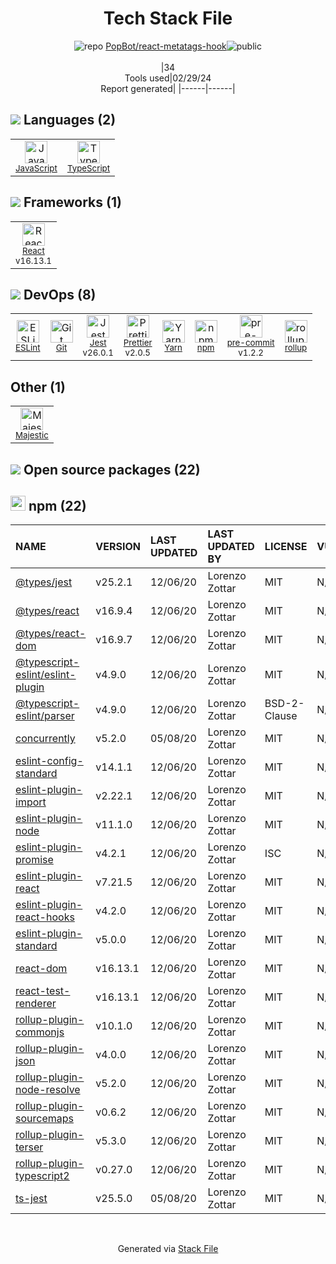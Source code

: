 <!--
&lt;--- Readme.md Snippet without images Start ---&gt;
## Tech Stack
PopBot/react-metatags-hook is built on the following main stack:

- [JavaScript](https://developer.mozilla.org/en-US/docs/Web/JavaScript) – Languages
- [TypeScript](http://www.typescriptlang.org) – Languages
- [React](https://reactjs.org/) – Javascript UI Libraries
- [ESLint](http://eslint.org/) – Code Review
- [Jest](http://facebook.github.io/jest/) – Javascript Testing Framework
- [Prettier](https://prettier.io/) – Code Review
- [Yarn](https://yarnpkg.com/) – Front End Package Manager
- [pre-commit](http://jish.github.io/pre-commit/) – Git Tools
- [rollup](http://rollupjs.org/) – JS Build Tools / JS Task Runners

Full tech stack [here](/techstack.md)

&lt;--- Readme.md Snippet without images End ---&gt;

&lt;--- Readme.md Snippet with images Start ---&gt;
## Tech Stack
PopBot/react-metatags-hook is built on the following main stack:

- <img width='25' height='25' src='https://img.stackshare.io/service/1209/javascript.jpeg' alt='JavaScript'/> [JavaScript](https://developer.mozilla.org/en-US/docs/Web/JavaScript) – Languages
- <img width='25' height='25' src='https://img.stackshare.io/service/1612/bynNY5dJ.jpg' alt='TypeScript'/> [TypeScript](http://www.typescriptlang.org) – Languages
- <img width='25' height='25' src='https://img.stackshare.io/service/1020/OYIaJ1KK.png' alt='React'/> [React](https://reactjs.org/) – Javascript UI Libraries
- <img width='25' height='25' src='https://img.stackshare.io/service/3337/Q4L7Jncy.jpg' alt='ESLint'/> [ESLint](http://eslint.org/) – Code Review
- <img width='25' height='25' src='https://img.stackshare.io/service/830/jest.png' alt='Jest'/> [Jest](http://facebook.github.io/jest/) – Javascript Testing Framework
- <img width='25' height='25' src='https://img.stackshare.io/service/7035/default_66f265943abed56bcdbfca1c866a4261b1fbb063.jpg' alt='Prettier'/> [Prettier](https://prettier.io/) – Code Review
- <img width='25' height='25' src='https://img.stackshare.io/service/5848/44mC-kJ3.jpg' alt='Yarn'/> [Yarn](https://yarnpkg.com/) – Front End Package Manager
- <img width='25' height='25' src='https://img.stackshare.io/no-img-open-source.png' alt='pre-commit'/> [pre-commit](http://jish.github.io/pre-commit/) – Git Tools
- <img width='25' height='25' src='https://img.stackshare.io/service/4423/zE8RTn9E_400x400.jpg' alt='rollup'/> [rollup](http://rollupjs.org/) – JS Build Tools / JS Task Runners

Full tech stack [here](/techstack.md)

&lt;--- Readme.md Snippet with images End ---&gt;
-->
<div align="center">

# Tech Stack File
![](https://img.stackshare.io/repo.svg "repo") [PopBot/react-metatags-hook](https://github.com/PopBot/react-metatags-hook)![](https://img.stackshare.io/public_badge.svg "public")
<br/><br/>
|34<br/>Tools used|02/29/24 <br/>Report generated|
|------|------|
</div>

## <img src='https://img.stackshare.io/languages.svg'/> Languages (2)
<table><tr>
  <td align='center'>
  <img width='36' height='36' src='https://img.stackshare.io/service/1209/javascript.jpeg' alt='JavaScript'>
  <br>
  <sub><a href="https://developer.mozilla.org/en-US/docs/Web/JavaScript">JavaScript</a></sub>
  <br>
  <sub></sub>
</td>

<td align='center'>
  <img width='36' height='36' src='https://img.stackshare.io/service/1612/bynNY5dJ.jpg' alt='TypeScript'>
  <br>
  <sub><a href="http://www.typescriptlang.org">TypeScript</a></sub>
  <br>
  <sub></sub>
</td>

</tr>
</table>

## <img src='https://img.stackshare.io/frameworks.svg'/> Frameworks (1)
<table><tr>
  <td align='center'>
  <img width='36' height='36' src='https://img.stackshare.io/service/1020/OYIaJ1KK.png' alt='React'>
  <br>
  <sub><a href="https://reactjs.org/">React</a></sub>
  <br>
  <sub>v16.13.1</sub>
</td>

</tr>
</table>

## <img src='https://img.stackshare.io/devops.svg'/> DevOps (8)
<table><tr>
  <td align='center'>
  <img width='36' height='36' src='https://img.stackshare.io/service/3337/Q4L7Jncy.jpg' alt='ESLint'>
  <br>
  <sub><a href="http://eslint.org/">ESLint</a></sub>
  <br>
  <sub></sub>
</td>

<td align='center'>
  <img width='36' height='36' src='https://img.stackshare.io/service/1046/git.png' alt='Git'>
  <br>
  <sub><a href="http://git-scm.com/">Git</a></sub>
  <br>
  <sub></sub>
</td>

<td align='center'>
  <img width='36' height='36' src='https://img.stackshare.io/service/830/jest.png' alt='Jest'>
  <br>
  <sub><a href="http://facebook.github.io/jest/">Jest</a></sub>
  <br>
  <sub>v26.0.1</sub>
</td>

<td align='center'>
  <img width='36' height='36' src='https://img.stackshare.io/service/7035/default_66f265943abed56bcdbfca1c866a4261b1fbb063.jpg' alt='Prettier'>
  <br>
  <sub><a href="https://prettier.io/">Prettier</a></sub>
  <br>
  <sub>v2.0.5</sub>
</td>

<td align='center'>
  <img width='36' height='36' src='https://img.stackshare.io/service/5848/44mC-kJ3.jpg' alt='Yarn'>
  <br>
  <sub><a href="https://yarnpkg.com/">Yarn</a></sub>
  <br>
  <sub></sub>
</td>

<td align='center'>
  <img width='36' height='36' src='https://img.stackshare.io/service/1120/lejvzrnlpb308aftn31u.png' alt='npm'>
  <br>
  <sub><a href="https://www.npmjs.com/">npm</a></sub>
  <br>
  <sub></sub>
</td>

<td align='center'>
  <img width='36' height='36' src='https://img.stackshare.io/no-img-open-source.png' alt='pre-commit'>
  <br>
  <sub><a href="http://jish.github.io/pre-commit/">pre-commit</a></sub>
  <br>
  <sub>v1.2.2</sub>
</td>

<td align='center'>
  <img width='36' height='36' src='https://img.stackshare.io/service/4423/zE8RTn9E_400x400.jpg' alt='rollup'>
  <br>
  <sub><a href="http://rollupjs.org/">rollup</a></sub>
  <br>
  <sub></sub>
</td>

</tr>
</table>

## Other (1)
<table><tr>
  <td align='center'>
  <img width='36' height='36' src='https://img.stackshare.io/service/10583/no-img-open-source.png' alt='Majestic'>
  <br>
  <sub><a href="https://majestic.com/">Majestic</a></sub>
  <br>
  <sub></sub>
</td>

</tr>
</table>


## <img src='https://img.stackshare.io/group.svg' /> Open source packages (22)</h2>

## <img width='24' height='24' src='https://img.stackshare.io/service/1120/lejvzrnlpb308aftn31u.png'/> npm (22)

|NAME|VERSION|LAST UPDATED|LAST UPDATED BY|LICENSE|VULNERABILITIES|
|:------|:------|:------|:------|:------|:------|
|[@types/jest](https://www.npmjs.com/@types/jest)|v25.2.1|12/06/20|Lorenzo Zottar |MIT|N/A|
|[@types/react](https://www.npmjs.com/@types/react)|v16.9.4|12/06/20|Lorenzo Zottar |MIT|N/A|
|[@types/react-dom](https://www.npmjs.com/@types/react-dom)|v16.9.7|12/06/20|Lorenzo Zottar |MIT|N/A|
|[@typescript-eslint/eslint-plugin](https://www.npmjs.com/@typescript-eslint/eslint-plugin)|v4.9.0|12/06/20|Lorenzo Zottar |MIT|N/A|
|[@typescript-eslint/parser](https://www.npmjs.com/@typescript-eslint/parser)|v4.9.0|12/06/20|Lorenzo Zottar |BSD-2-Clause|N/A|
|[concurrently](https://www.npmjs.com/concurrently)|v5.2.0|05/08/20|Lorenzo Zottar |MIT|N/A|
|[eslint-config-standard](https://www.npmjs.com/eslint-config-standard)|v14.1.1|12/06/20|Lorenzo Zottar |MIT|N/A|
|[eslint-plugin-import](https://www.npmjs.com/eslint-plugin-import)|v2.22.1|12/06/20|Lorenzo Zottar |MIT|N/A|
|[eslint-plugin-node](https://www.npmjs.com/eslint-plugin-node)|v11.1.0|12/06/20|Lorenzo Zottar |MIT|N/A|
|[eslint-plugin-promise](https://www.npmjs.com/eslint-plugin-promise)|v4.2.1|12/06/20|Lorenzo Zottar |ISC|N/A|
|[eslint-plugin-react](https://www.npmjs.com/eslint-plugin-react)|v7.21.5|12/06/20|Lorenzo Zottar |MIT|N/A|
|[eslint-plugin-react-hooks](https://www.npmjs.com/eslint-plugin-react-hooks)|v4.2.0|12/06/20|Lorenzo Zottar |MIT|N/A|
|[eslint-plugin-standard](https://www.npmjs.com/eslint-plugin-standard)|v5.0.0|12/06/20|Lorenzo Zottar |MIT|N/A|
|[react-dom](https://www.npmjs.com/react-dom)|v16.13.1|12/06/20|Lorenzo Zottar |MIT|N/A|
|[react-test-renderer](https://www.npmjs.com/react-test-renderer)|v16.13.1|12/06/20|Lorenzo Zottar |MIT|N/A|
|[rollup-plugin-commonjs](https://www.npmjs.com/rollup-plugin-commonjs)|v10.1.0|12/06/20|Lorenzo Zottar |MIT|N/A|
|[rollup-plugin-json](https://www.npmjs.com/rollup-plugin-json)|v4.0.0|12/06/20|Lorenzo Zottar |MIT|N/A|
|[rollup-plugin-node-resolve](https://www.npmjs.com/rollup-plugin-node-resolve)|v5.2.0|12/06/20|Lorenzo Zottar |MIT|N/A|
|[rollup-plugin-sourcemaps](https://www.npmjs.com/rollup-plugin-sourcemaps)|v0.6.2|12/06/20|Lorenzo Zottar |MIT|N/A|
|[rollup-plugin-terser](https://www.npmjs.com/rollup-plugin-terser)|v5.3.0|12/06/20|Lorenzo Zottar |MIT|N/A|
|[rollup-plugin-typescript2](https://www.npmjs.com/rollup-plugin-typescript2)|v0.27.0|12/06/20|Lorenzo Zottar |MIT|N/A|
|[ts-jest](https://www.npmjs.com/ts-jest)|v25.5.0|05/08/20|Lorenzo Zottar |MIT|N/A|

<br/>
<div align='center'>

Generated via [Stack File](https://github.com/marketplace/stack-file)
